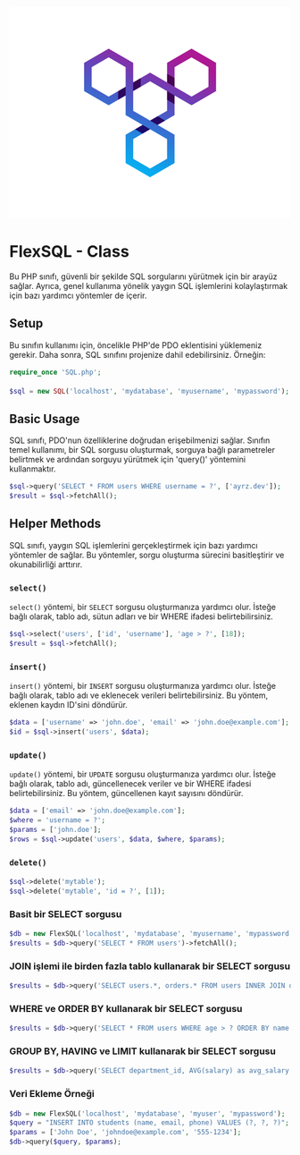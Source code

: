 ![Logo](https://github.com/ayrzDev/FlexSQL/blob/main/logo.png)
# FlexSQL - Class
Bu PHP sınıfı, güvenli bir şekilde SQL sorgularını yürütmek için bir arayüz sağlar. Ayrıca, genel kullanıma yönelik yaygın SQL işlemlerini kolaylaştırmak için bazı yardımcı yöntemler de içerir.
## Setup
Bu sınıfın kullanımı için, öncelikle PHP'de PDO eklentisini yüklemeniz gerekir. Daha sonra, SQL sınıfını projenize dahil edebilirsiniz. Örneğin:

```php
require_once 'SQL.php';

$sql = new SQL('localhost', 'mydatabase', 'myusername', 'mypassword');
```

## Basic Usage
SQL sınıfı, PDO'nun özelliklerine doğrudan erişebilmenizi sağlar. Sınıfın temel kullanımı, bir SQL sorgusu oluşturmak, sorguya bağlı parametreler belirtmek ve ardından sorguyu yürütmek için 'query()' yöntemini kullanmaktır.

```php
$sql->query('SELECT * FROM users WHERE username = ?', ['ayrz.dev']);
$result = $sql->fetchAll();
```

## Helper Methods
SQL sınıfı, yaygın SQL işlemlerini gerçekleştirmek için bazı yardımcı yöntemler de sağlar. Bu yöntemler, sorgu oluşturma sürecini basitleştirir ve okunabilirliği arttırır.

### `select()` 
`select()` yöntemi, bir `SELECT` sorgusu oluşturmanıza yardımcı olur. İsteğe bağlı olarak, tablo adı, sütun adları ve bir WHERE ifadesi belirtebilirsiniz.

```php
$sql->select('users', ['id', 'username'], 'age > ?', [18]);
$result = $sql->fetchAll();
```

### `insert()`

`insert()` yöntemi, bir `INSERT` sorgusu oluşturmanıza yardımcı olur. İsteğe bağlı olarak, tablo adı ve eklenecek verileri belirtebilirsiniz. Bu yöntem, eklenen kaydın ID'sini döndürür.

```php
$data = ['username' => 'john.doe', 'email' => 'john.doe@example.com'];
$id = $sql->insert('users', $data);
```

### `update()`

`update()` yöntemi, bir `UPDATE` sorgusu oluşturmanıza yardımcı olur. İsteğe bağlı olarak, tablo adı, güncellenecek veriler ve bir WHERE ifadesi belirtebilirsiniz. Bu yöntem, güncellenen kayıt sayısını döndürür.

```php
$data = ['email' => 'john.doe@example.com'];
$where = 'username = ?';
$params = ['john.doe'];
$rows = $sql->update('users', $data, $where, $params);
```

### `delete()`

```php
$sql->delete('mytable');
$sql->delete('mytable', 'id = ?', [1]);

```
### Basit bir SELECT sorgusu
```php
$db = new FlexSQL('localhost', 'mydatabase', 'myusername', 'mypassword');
$results = $db->query('SELECT * FROM users')->fetchAll();
```

### JOIN işlemi ile birden fazla tablo kullanarak bir SELECT sorgusu
```php
$results = $db->query('SELECT users.*, orders.* FROM users INNER JOIN orders ON users.id = orders.user_id')->fetchAll();
```

### WHERE ve ORDER BY kullanarak bir SELECT sorgusu
```php
$results = $db->query('SELECT * FROM users WHERE age > ? ORDER BY name ASC', [18])->fetchAll();
```

### GROUP BY, HAVING ve LIMIT kullanarak bir SELECT sorgusu
```php
$results = $db->query('SELECT department_id, AVG(salary) as avg_salary FROM employees GROUP BY department_id HAVING avg_salary > ? ORDER BY avg_salary DESC LIMIT 10', [50000])->fetchAll();
```

### Veri Ekleme Örneği
```php
$db = new FlexSQL('localhost', 'mydatabase', 'myuser', 'mypassword');
$query = "INSERT INTO students (name, email, phone) VALUES (?, ?, ?)";
$params = ['John Doe', 'johndoe@example.com', '555-1234'];
$db->query($query, $params);
```


